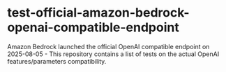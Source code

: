 # test-official-amazon-bedrock-openai-compatible-endpoint
Amazon Bedrock launched the official OpenAI compatible endpoint on 2025-08-05 - This repository contains a list of tests on the actual OpenAI features/parameters compatibility.
